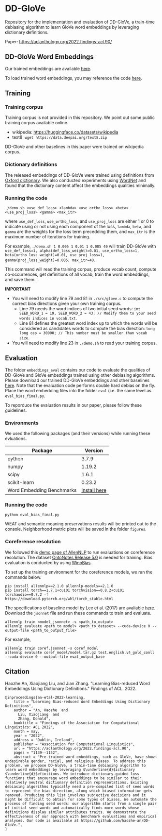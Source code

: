 # DD-GloVe
Repository for the implementation and evaluation of DD-GloVe, 
a train-time debiasing algorithm to learn GloVe word embeddings by leveraging **d**ictionary **d**efinitions.

Paper: https://aclanthology.org/2022.findings-acl.90/

## DD-GloVe Word Embeddings
Our trained embeddings are available [here](https://drive.google.com/drive/folders/1yqpBcqENLkPrzL1wfkw08GkO6VQ8m2tf?usp=sharing).

To load trained word embeddings, you may reference the code [here](https://github.com/haozhe-an/DD-GloVe/blob/aaf9850e20dff6705e26bbf6fd73e0b478f7f1ee/eval/python/evaluate.py#L138).

## Training
### Training corpus
Training corpus is not provided in this repository. We point out some public training corpus available online.

- wikipedia: https://huggingface.co/datasets/wikipedia
- text8: `wget https://data.deepai.org/text8.zip`

DD-GloVe and other baselines in this paper were trained on wikipedia corpus.

### Dictionary definitions
The released embeddings of DD-GloVe were trained using definitions from [Oxford dictionary](https://www.lexico.com/). We also conducted experiments using [WordNet](https://wordnet.princeton.edu/) and found that the dictionary content affect the embeddings qualities minimally.

### Running the code
`./demo.sh <use_def_loss> <lambda> <use_ortho_loss> <beta> <use_proj_loss> <gamma> <max_itr>`

where `use_def_loss`, `use_ortho_loss`, and `use_proj_loss` are either 1 or 0 to indicate using or not using each component of the loss, `lambda`, `beta`, and `gamma` are the weights for the loss term precedding them, and `max_itr` is the maximum number of iterations for training.

For example,
`./demo.sh 1 0.005 1 0.01 1 0.005 40` will train DD-GloVe with `use_def_loss=1, alpha(def_loss_weight)=0.01, use_ortho_loss=1, beta(ortho_loss_weight)=0.01, use_proj_loss=1, gamma(proj_loss_weight)=0.005, max_itr=40`.

This command will read the training corpus, produce vocab count, compute co-occurrences, get definitions of all vocab, train the word embeddings, and save them.

**IMPORTANT**

- You will need to modify line 79 and 81 in `./src/glove.c` to compute the correct bias directions given your own training corpus.
  - Line 79 needs the word indices of two initial seed words: `int SEED_WORD_1 = 19, SEED_WORD_2 = 43; // Modify them to your seed words indices in vocab.txt`.
  - Line 81 defines the greatest word index up to which the words will be considered as candidates words to compute the bias direction: `long long cap = 30000; // This number must be smaller than vocab size`.
- You will need to modify line 23 in `./demo.sh` to read your training corpus.

## Evaluation
The folder `embeddings_eval` contains our code to evaluate the qualities of DD-GloVe and GloVe embeddings trained using other debiasing algorithms.
Please download our trained DD-GloVe embeddings and other baselines [here](https://drive.google.com/drive/folders/1yqpBcqENLkPrzL1wfkw08GkO6VQ8m2tf?usp=sharing).
Note that the evaluation code performs double hard debias on the fly. Place the word embedding files into the folder `eval` (i.e. the same level as `eval_bias_final.py`.

To reporduce the evaluation results in our paper, please follow these guidelines. 
### Environments
We used the following packages (and their versions) while running these evluations.

| Package | Version|
| ----------- | ----------- |
| python  |                  3.7.9 |
| numpy   |                  1.19.2 |
| scipy   |                  1.6.1 |
| scikit-learn  |            0.23.2 |
|Word Embedding Benchmarks | [Install here](https://github.com/kudkudak/word-embeddings-benchmarks) |

### Running the code
`python eval_bias_final.py`

WEAT and semantic meaning preservations results will be printed out to the console. Neighborhood metric plots will be saved in the folder `figures`.

### Coreference resolution
We followed this [demo page of AllenNLP](https://demo.allennlp.org/coreference-resolution) to run evaluations on coreference resolution.
The dataset [OntoNotes Release 5.0](https://catalog.ldc.upenn.edu/LDC2013T19) is needed for training. 
Bias evaluation is conducted by using [WinoBias](https://github.com/uclanlp/corefBias/tree/master/WinoBias/wino).

To set up the training environment for the coreference models, we ran the commands below.
```
pip install allennlp==2.1.0 allennlp-models==2.1.0 
pip install torch==1.7.1+cu101 torchvision==0.8.2+cu101 torchaudio==0.7.2 -f https://download.pytorch.org/whl/torch_stable.html
```

The specifications of baseline model by Lee et al. (2017) are avaliable [here](https://raw.githubusercontent.com/allenai/allennlp-models/main/training_config/coref/coref.jsonnet). Download the `jsonnet` file and run these commands to train and evaluate.
```
allennlp train <model_jsonnet> -s <path_to_output>
allennlp evaluate <path_to_model> <path_to_dataset> --cuda-device 0 --output-file <path_to_output_file>
```
For example,
```
allennlp train coref.jsonnet -s coref_model
allennlp evaluate coref_model/model.tar.gz test.english.v4_gold_conll --cuda-device 0 --output-file eval_output_base
```
## Citation
Haozhe An, Xiaojiang Liu, and Jian Zhang. "Learning Bias-reduced Word Embeddings Using Dictionary Definitions." Findings of ACL. 2022.
```
@inproceedings{an-etal-2022-learning,
    title = "Learning Bias-reduced Word Embeddings Using Dictionary Definitions",
    author = "An, Haozhe  and
      Liu, Xiaojiang  and
      Zhang, Donald",
    booktitle = "Findings of the Association for Computational Linguistics: ACL 2022",
    month = may,
    year = "2022",
    address = "Dublin, Ireland",
    publisher = "Association for Computational Linguistics",
    url = "https://aclanthology.org/2022.findings-acl.90",
    pages = "1139--1152",
    abstract = "Pre-trained word embeddings, such as GloVe, have shown undesirable gender, racial, and religious biases. To address this problem, we propose DD-GloVe, a train-time debiasing algorithm to learn word embeddings by leveraging $\underline{d}$ictionary $\underline{d}$efinitions. We introduce dictionary-guided loss functions that encourage word embeddings to be similar to their relatively neutral dictionary definition representations. Existing debiasing algorithms typically need a pre-compiled list of seed words to represent the bias direction, along which biased information gets removed. Producing this list involves subjective decisions and it might be difficult to obtain for some types of biases. We automate the process of finding seed words: our algorithm starts from a single pair of initial seed words and automatically finds more words whose definitions display similar attributes traits. We demonstrate the effectiveness of our approach with benchmark evaluations and empirical analyses. Our code is available at https://github.com/haozhe-an/DD-GloVe.",
}
```

